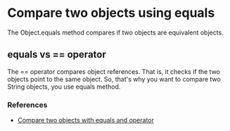 # Compare two objects using equals

The Object.equals method compares if two objects are equivalent objects.

## equals vs == operator
The == operator compares object references. That is, it checks if the two objects point to the same object.
So, that's why you want to compare two String objects, you use equals method.

### References
- [Compare two objects with equals and operator](https://stackoverflow.com/questions/13387742/compare-two-objects-with-equals-and-operator)
